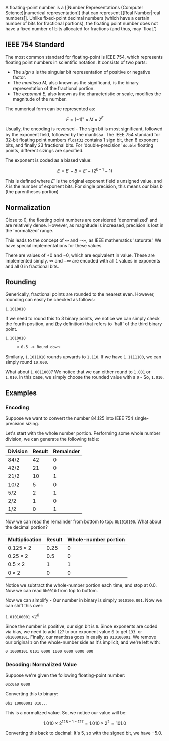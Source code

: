 A floating-point number is a [[Number Representations (Computer Science)|numerical representation]] that can represent [[Real Number|real numbers]]. Unlike fixed-point decimal numbers (which have a certain number of bits for fractional portions), the floating point number does not have a fixed number of bits allocated for fractions (and thus, may 'float.')

## IEEE 754 Standard

The most common standard for floating-point is IEEE 754, which represents floating point numbers in scientific notation. It consists of two parts:

- The *sign* $s$ is the singular bit representation of positive or negative factor.
- The *mantissa* $M$, also known as the significand, is the binary representation of the fractional portion.
- The *exponent* $E$, also known as the characteristic or scale, modifies the magnitude of the number.

The numerical form can be represented as:

$$
F=(-1)^s \times M \times 2^E
$$

Usually, the encoding is reversed - The sign bit is most significant, followed by the exponent field, followed by the mantissa. The IEEE 754 standard for 32-bit floating point numbers `float32` contains 1 sign bit, then 8 exponent bits, and finally 23 fractional bits. For 'double-precision' `double` floating points, different sizings are specified.

The exponent is coded as a biased value:

$$
E = E' - B = E' - (2^{k-1} - 1)
$$

This is defined where $E'$ is the original exponent field's unsigned value, and $k$ is the number of exponent bits. For single precision, this means our bias $b$ (the parentheses portion)

## Normalization

Close to 0, the floating point numbers are considered 'denormalized' and are relatively dense. However, as magnitude is increased, precision is lost in the 'normalized' range.

This leads to the concept of $\infty$ and $-\infty$, as IEEE mathematics 'saturate.' We have special implementations for these values.

There are values of $+0$ and $-0$, which are equivalent in value. These are implemented simply. $\infty$ and $-\infty$ are encoded with all `1` values in exponents and all $0$ in fractional bits.

## Rounding

Generically, fractional points are rounded to the nearest even. However, rounding can easily be checked as follows:

`1.1010010`

If we need to round this to 3 binary points, we notice we can simply check the fourth position, and (by definition) that refers to 'half' of the third binary point.

```
1.1010010
     ^
     < 0.5 -> Round down
```

Similarly, `1.1011010` rounds upwards to `1.110`. If we have `1.1111100`, we can simply round `10.000`.

What about `1.0011000`? We notice that we can either round to `1.001` or `1.010`. In this case, we simply choose the rounded value with a `0` - So, `1.010`.

## Examples

### Encoding

Suppose we want to convert the number $84.125$ into IEEE 754 single-precision sizing.

Let's start with the whole number portion. Performing some whole number division, we can generate the following table:

|Division|Result|Remainder|
|---|----|----|
|84/2|42|0|
|42/2|21|0|
|21/2|10|1|
|10/2|5|0|
|5/2|2|1|
|2/2|1|0|
|1/2|0|1|

Now we can read the remainder from bottom to top: `0b1010100`. What about the decimal portion?

|Multiplication|Result|Whole-number portion|
|----|-----|----|
|$0.125\times 2$|0.25|0
|$0.25\times 2$|0.5|0|
|$0.5\times 2$|1|1|
|$0\times 2$|0|0|

Notice we subtract the whole-number portion each time, and stop at $0.0$. Now we can read `0b0010` from top to bottom.

Now we can simplify - Our number in binary is simply `1010100.001`. Now we can shift this over:

`1.010100001` $\times 2^6$

Since the number is positive, our sign bit is `0`. Since exponents are coded via bias, we need to add `127` to our exponent value `6` to get `133`. or `0b10000101`. Finally, our mantissa goes in easily as `010100001`. We remove our original `1` on the whole-number side as it's implicit, and we're left with:

`0 10000101 0101 0000 1000 0000 0000 000`

### Decoding: Normalized Value

Suppose we're given the following floating-point number:

`0xc0a0 0000`

Converting this to binary:

`0b1 10000001 010...`

This is a normalized value. So, we notice our value will be:

$$
1.010 \times 2^{128+1 - 127} = 1.010 \times 2^{2} = 101.0
$$

Converting this back to decimal: It's $5$, so with the signed bit, we have $-5.0$.